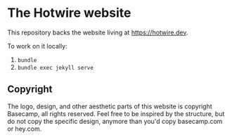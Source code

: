 # The Hotwire website

This repository backs the website living at https://hotwire.dev.

To work on it locally:

1. `bundle`
1. `bundle exec jekyll serve`


## Copyright

The logo, design, and other aesthetic parts of this website is copyright Basecamp, all rights reserved. Feel free to be inspired by the structure, but do not copy the specific design, anymore than you'd copy basecamp.com or hey.com.
